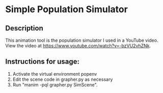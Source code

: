 # Simple Population Simulator
## Description
This animation tool is the population simulator I used in a YouTube video.
View the video at https://www.youtube.com/watch?v=-bzVU2vhZNk.
## Instructions for usage:
1. Activate the virtual environment popenv
2. Edit the scene code in grapher.py as necessary
3. Run "manim -pql grapher.py SimScene".

